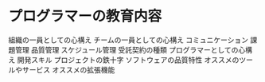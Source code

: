 # プログラマーの教育内容

組織の一員としての心構え
チームの一員としての心構え
コミュニケーション
課題管理
品質管理
スケジュール管理
受託契約の種類
プログラマーとしての心構え
開発スキル
プロジェクトの鉄十字
ソフトウェアの品質特性
オススメのツールやサービス
オススメの拡張機能

